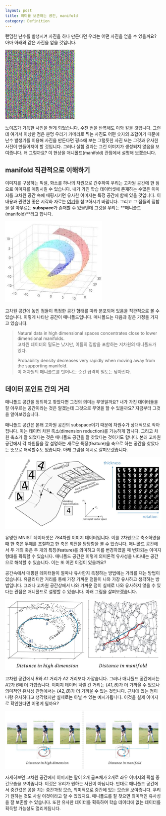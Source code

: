 ```yaml
---
layout: post
title: 의미를 보존하는 공간, manifold
category: Definition
---
```


랜덤한 난수를 발생시켜 사진을 하나 만든다면 우리는 어떤 사진을 얻을 수 있을까요?
아마 아래와 같은 사진을 얻을 것입니다.

![](/public/img/manifold_learning_figure1.JPG "Figure1 of manifold_learning")

노이즈가 가득한 사진을 얻게 되었습니다.
수천 번을 반복해도 이와 같을 것입니다.
그런데 여기서 이상한 점은 분명 우리가 카메라로 찍는 사진도 어떤 숫자의 조합이기 때문에 난수 발생기를 이용해 사진을 만든다면 평소에 보는 그럴듯한 사진 또는 그것과 유사한 사진이 만들어져야 할 것입니다.
그러나 실험 결과는 그런 이미지가 생성되지 않음을 보여줍니다.
왜 그럴까요?
이 현상을 매니폴드(manifold) 관점에서 설명해 보겠습니다.


## manifold 직관적으로 이해하기

이미지를 구성하는 픽셀, 화소를 하나의 차원으로 간주하여 우리는 고차원 공간에 한 점으로 이미지를 매핑시킬 수 있습니다.
내가 가진 학습 데이터셋에 존재하는 수많은 이미지를 고차원 공간 속에 매핑시키면 유사한 이미지는 특정 공간에 함께 있을 것입니다.
이 내용과 관련한 좋은 시각화 자료는 [여기](http://vision-explorer.reactive.ai/#/galaxy?_k=n2cees)를 참고하시기 바랍니다.
그리고 그 점들의 집합을 잘 아우르는 **subspace**가 존재할 수 있을텐데 그것을 우리는 **매니폴드(manifold)**라고 합니다.

![](/public/img/manifold_learning_figure2.JPG "Figure2 of manifold_learning, Tangent Bundle Manifold Learning via Grassmann&Stiefel Eigenmaps")

고차원 공간에 놓인 점들이 특정한 공간 형태를 따라 분포되어 있음을 직관적으로 볼 수 있습니다.
이렇게 나타난 공간이 매니폴드입니다.
매니폴드는 다음과 같은 가정을 가지고 있습니다.

>
> Natural data in high dimensional spaces concentrates close to lower dimensional manifolds.<br>
> 고차원 데이터의 밀도는 낮지만, 이들의 집합을 포함하는 저차원의 매니폴드가 있다.
>
> Probability density decreases very rapidly when moving away from the supporting manifold.<br>
> 이 저차원의 매니폴드를 벗어나는 순간 급격히 밀도는 낮아진다.
>


## 데이터 포인트 간의 거리

매니폴드 공간을 정의하고 찾았다면 그것의 의미는 무엇일까요?
내가 가진 데이터들을 잘 아우르는 공간이라는 것은 알겠는데 그것으로 무엇을 할 수 있을까요?
지금부터 그것을 알아보겠습니다.

매니폴드 공간은 본래 고차원 공간의 subspace이기 때문에 차원수가 상대적으로 작아집니다.
이는 데이터 차원 축소(dimension reduction)를 가능하게 합니다. 
그리고 차원 축소가 잘 되었다는 것은 매니폴드 공간을 잘 찾았다는 것이기도 합니다.
본래 고차원 공간에서 각 차원들을 잘 설명하는 새로운 특징(feature)을 축으로 하는 공간을 찾았다는 뜻으로 해석할수도 있습니다.
아래 그림을 예시로 살펴보겠습니다.

![](/public/img/manifold_learning_figure3.JPG "Figure3 of manifold_learning, https://dmm613.wordpress.com/tag/machine-learning/")

유명한 MNIST 데이터셋은 784차원 이미지 데이터입니다.
이를 2차원으로 축소하였을 때 한 축은 두께를 조절하고 한 축은 회전을 담당함을 볼 수 있습니다.
매니폴드 공간에서 두 개의 축은 두 개의 특징(feature)를 의미하고 이를 변경하였을 때 변화되는 이미지 형태를 획득할 수 있습니다.
매니폴드 공간은 이렇게 의미론적 유사성을 나타내는 공간으로 해석할 수 있습니다.
이는 또 어떤 이점이 있을까요?

공간속에서 매핑된 데이터들이 얼마나 유사한지 측정하는 방법에는 거리를 재는 방법이 있습니다.
유클리디안 거리를 통해 가장 가까운 점들이 나와 가장 유사하고 생각하는 방법입니다.
그러나 고차원 공간상에서 나와 가까운 점이 실제로 나와 유사하지 않을 수 있다는 관점은 매니폴드로 설명할 수 있습니다.
아래 그림을 살펴보겠습니다.
 
![](/public/img/manifold_learning_figure4.JPG "Figure4 of manifold_learning, A Global Geometric Framework for Nonlinear Dimensionality Reduction")

고차원 공간에서 $B$와 $A1$ 거리가 $A2$ 거리보다 가깝습니다.
그러나 매니폴드 공간에서는 $A2$가 $B$에 더 가깝습니다.
이미지 데이터 픽셀 간 거리는 $\{A1, B\}$가 더 가까울 수 있으나 의미적인 유사성 관점에서는 $\{A2, B\}$가 더 가까울 수 있는 것입니다.
근처에 있는 점이 나랑 유사하다고 생각했지만 실제로는 아닐 수 있는 예시가됩니다.
이것을 실제 이미지로 확인한다면 어떻게 될까요?

![](/public/img/manifold_learning_figure5.JPG "Figure5 of manifold_learning, https://www.cs.cmu.edu/~efros/courses/AP06/presentations/ThompsonDimensionalityReduction.pdf")

자세히보면 고차원 공간에서 이미지는 팔이 2개 골프채가 2개로 좌우 이미지의 픽셀 중간모습을 보여줍니다.
이것은 우리가 원하는 사진이 아닙니다.
반대로 매니폴드 공간에서 중간값은 공을 치는 중간과정 모습, 의미적으로 중간에 있는 모습을 보여줍니다.
우리가 원하는 것도 사실 이것이라고 할 수 있겠지요.
매니폴드를 잘 찾으면 의미적인 유사성을 잘 보존할 수 있습니다.
또한 유사한 데이터를 획득하여 학습 데이터에 없는 데이터를 획득할 가능성도 열리게됩니다.
